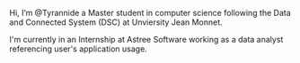 Hi, I’m @Tyrannide a Master student in computer science following the Data and Connected System (DSC) at Unviersity Jean Monnet. 

I'm currently in an Internship at Astree Software working as a data analyst referencing user's application usage.
